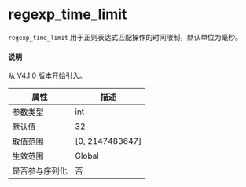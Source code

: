 # regexp_time_limit

`regexp_time_limit` 用于正则表达式匹配操作的时间限制，默认单位为毫秒。

<main id="notice" type='explain'>
  <h4>说明</h4>
  <p>从 V4.1.0 版本开始引入。</p>
</main>

| **属性**      |      **描述**                            |
|---------------|------------------------------------------|
| 参数类型      | int                                       |
| 默认值        | 32                                        |
| 取值范围      | \[0, 2147483647]                          |
| 生效范围      | Global                                    |
|是否参与序列化 |否                                          |
